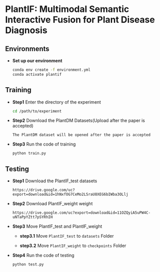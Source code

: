 # PlantIF: Multimodal Semantic Interactive Fusion for Plant Disease Diagnosis

## Environments

- **Set up our environment**

  ```bash
  conda env create -f environment.yml
  conda activate plantif
  ```

## Training

- **Step1** Enter the directory of the experiment

  ```bash
  cd /path/to/experiment
  ```

- **Step2** Download the PlantDM Datasets(Upload after the paper is accepted)

  ```
  The PlantDM dataset will be opened after the paper is accepted
  ```

- **Step3** Run the code of training

  ```python
  python train.py
  ```

## Testing

- **Step1** Download the PlantIF_test datasets

  ```
  https://drive.google.com/uc?export=download&id=1hNxfOG7CeMo2LSraU8XEG6bIWba3OLlj
  ```

- **Step2** Download PlantIF_weight weight

  ```
  https://drive.google.com/uc?export=download&id=11OZQyiA5uPW4C-uNTaPpYZtt7pSYRhIH
  ```

- **Step3** Move PlantIF_test and PlantIF_weight

  - **step3.1** Move `PlantIF_test` to `datasets` Folder

  - **step3.2** Move `PlantIF_weight` to `checkpoints` Folder

- **Step4** Run the code of testing

  ```python
  python test.py
  ```
